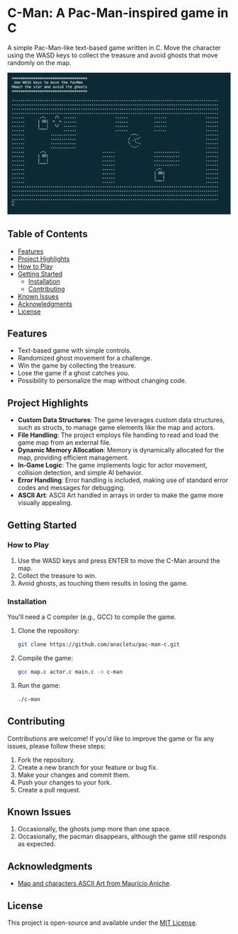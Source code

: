 # C-Man: A Pac-Man-inspired game in C

A simple Pac-Man-like text-based game written in C. Move the character using the WASD keys to collect the treasure and avoid ghosts that move randomly on the map.

![C-Man Screenshot](screenshot.png)

## Table of Contents

- [Features](#features)
- [Project Highlights](#project-highlights)
- [How to Play](#how-to-play)
- [Getting Started](#getting-started)
    - [Installation](#installation)
    - [Contributing](#contributing)
- [Known Issues](#known-issues)
- [Acknowledgments](#acknowledgments)
- [License](#license)

## Features

- Text-based game with simple controls.
- Randomized ghost movement for a challenge.
- Win the game by collecting the treasure.
- Lose the game if a ghost catches you.
- Possibility to personalize the map without changing code.

## Project Highlights

- **Custom Data Structures**: The game leverages custom data structures, such as structs, to manage game elements like the map and actors.
- **File Handling**: The project employs file handling to read and load the game map from an external file.
- **Dynamic Memory Allocation**: Memory is dynamically allocated for the map, providing efficient management.
- **In-Game Logic**: The game implements logic for actor movement, collision detection, and simple AI behavior.
- **Error Handling**: Error handling is included, making use of standard error codes and messages for debugging.
- **ASCII Art**: ASCII Art handled in arrays in order to make the game more visually appealing.

## Getting Started

### How to Play

1. Use the WASD keys and press ENTER to move the C-Man around the map.
2. Collect the treasure to win.
3. Avoid ghosts, as touching them results in losing the game.

### Installation

You'll need a C compiler (e.g., GCC) to compile the game.

1. Clone the repository:

   ```sh
   git clone https://github.com/anacletu/pac-man-c.git
   ```
2. Compile the game:

   ```sh
   gcc map.c actor.c main.c -o c-man
   ```
3. Run the game:

   ```sh
   ./c-man
   ```

## Contributing

Contributions are welcome! If you'd like to improve the game or fix any issues, please follow these steps:

1. Fork the repository.
2. Create a new branch for your feature or bug fix.
3. Make your changes and commit them.
4. Push your changes to your fork.
5. Create a pull request.

## Known Issues

1. Occasionally, the ghosts jump more than one space.
2. Occasionally, the pacman disappears, although the game still responds as expected.

## Acknowledgments

- [Map and characters ASCII Art from Maurício Aniche](https://github.com/mauricioaniche).

## License

This project is open-source and available under the [MIT License](LICENSE).